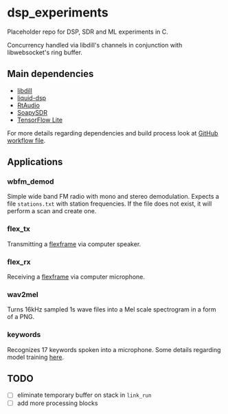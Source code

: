 # dsp_experiments

Placeholder repo for DSP, SDR and ML experiments in C.

Concurrency handled via libdill's channels in conjunction with libwebsocket's ring buffer.

## Main dependencies

  - [libdill](http://libdill.org/)
  - [liquid-dsp](https://github.com/jgaeddert/liquid-dsp)
  - [RtAudio](https://www.music.mcgill.ca/~gary/rtaudio/)
  - [SoapySDR](https://github.com/pothosware/SoapySDR)
  - [TensorFlow Lite](https://www.tensorflow.org/lite/)

For more details regarding dependencies and build process look at [GitHub workflow file](.github/workflows/build.yml).

## Applications

### wbfm_demod

Simple wide band FM radio with mono and stereo demodulation.
Expects a file `stations.txt` with station frequencies.
If the file does not exist, it will perform a scan and create one.

### flex_tx

Transmitting a [flexframe](https://liquidsdr.org/doc/flexframe/) via computer speaker.

### flex_rx

Receiving a [flexframe](https://liquidsdr.org/doc/flexframe/) via computer microphone.

### wav2mel

Turns 16kHz sampled 1s wave files into a Mel scale spectrogram in a form of a PNG.

### keywords

Recognizes 17 keywords spoken into a microphone. Some details regarding model training [here](tf_model/README.md).

## TODO

  - [ ] eliminate temporary buffer on stack in `link_run`
  - [ ] add more processing blocks

